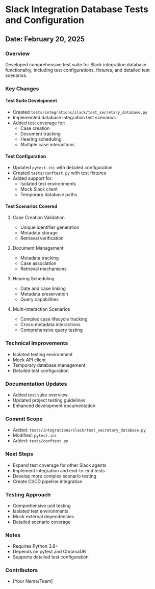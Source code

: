 # Slack Integration Database Tests and Configuration

## Date: February 20, 2025

### Overview

Developed comprehensive test suite for Slack integration database functionality, including test configurations, fixtures, and detailed test scenarios.

### Key Changes

#### Test Suite Development

- Created `tests/integrations/slack/test_secretary_database.py`
- Implemented database integration test scenarios
- Added test coverage for:
  - Case creation
  - Document tracking
  - Hearing scheduling
  - Multiple case interactions

#### Test Configuration

- Updated `pytest.ini` with detailed configuration
- Created `tests/conftest.py` with test fixtures
- Added support for:
  - Isolated test environments
  - Mock Slack client
  - Temporary database paths

#### Test Scenarios Covered

1. Case Creation Validation
   - Unique identifier generation
   - Metadata storage
   - Retrieval verification

2. Document Management
   - Metadata tracking
   - Case association
   - Retrieval mechanisms

3. Hearing Scheduling
   - Date and case linking
   - Metadata preservation
   - Query capabilities

4. Multi-Interaction Scenarios
   - Complex case lifecycle tracking
   - Cross-metadata interactions
   - Comprehensive query testing

### Technical Improvements

- Isolated testing environment
- Mock API client
- Temporary database management
- Detailed test configuration

### Documentation Updates

- Added test suite overview
- Updated project testing guidelines
- Enhanced development documentation

### Commit Scope

- Added: `tests/integrations/slack/test_secretary_database.py`
- Modified: `pytest.ini`
- Added: `tests/conftest.py`

### Next Steps

- Expand test coverage for other Slack agents
- Implement integration and end-to-end tests
- Develop more complex scenario testing
- Create CI/CD pipeline integration

### Testing Approach

- Comprehensive unit testing
- Isolated test environments
- Mock external dependencies
- Detailed scenario coverage

### Notes

- Requires Python 3.8+
- Depends on pytest and ChromaDB
- Supports detailed test configuration

### Contributors

- [Your Name/Team]
